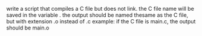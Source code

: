 write a script that compiles a C file but does not link. the C file name will be saved in the variable . the output should be named thesame as the C file, but with extension .o instead of .c example: if the C file is main.c, the output should be main.o
